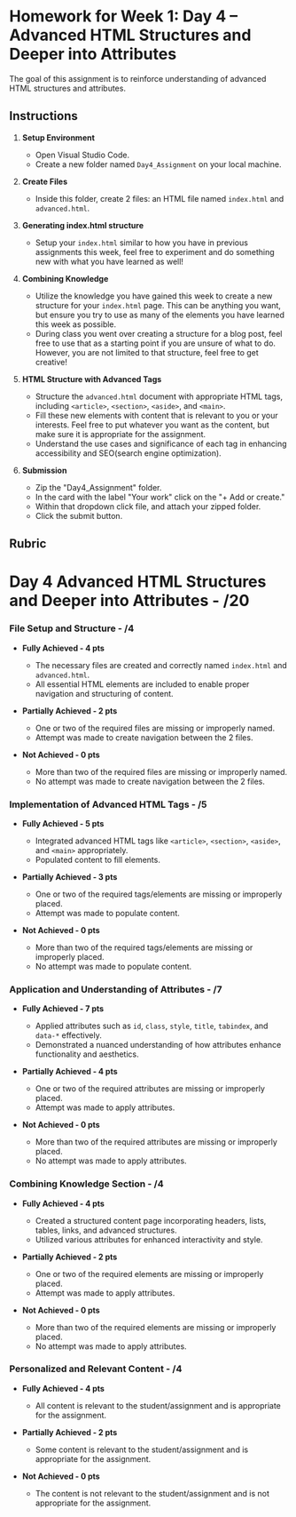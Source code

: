 # Homework for Week 1: Day 4 – Advanced HTML Structures and Deeper into Attributes

The goal of this assignment is to reinforce understanding of advanced HTML structures and attributes.

## Instructions

1. **Setup Environment**

     - Open Visual Studio Code.
     - Create a new folder named `Day4_Assignment` on your local machine.

2. **Create Files**

    - Inside this folder, create 2 files: an HTML file named `index.html` and `advanced.html`.

3. **Generating index.html structure**

    - Setup your `index.html` similar to how you have in previous assignments this week, feel free to experiment and do something new with what you have learned as well!

4. **Combining Knowledge**

    - Utilize the knowledge you have gained this week to create a new structure for your `index.html` page. This can be anything you want, but ensure you try to use as many of the elements you have learned this week as possible.
    - During class you went over creating a structure for a blog post, feel free to use that as a starting point if you are unsure of what to do. However, you are not limited to that structure, feel free to get creative!

5. **HTML Structure with Advanced Tags**

    - Structure the `advanced.html` document with appropriate HTML tags, including `<article>`, `<section>`, `<aside>`, and `<main>`.
    - Fill these new elements with content that is relevant to you or your interests. Feel free to put whatever you want as the content, but make sure it is appropriate for the assignment.
    - Understand the use cases and significance of each tag in enhancing accessibility and SEO(search engine optimization).

6. **Submission**
    - Zip the "Day4_Assignment" folder.
    - In the card with the label "Your work" click on the "+ Add or create."
    - Within that dropdown click file, and attach your zipped folder.
    - Click the submit button.

## Rubric

# Day 4 Advanced HTML Structures and Deeper into Attributes - /20

### File Setup and Structure - /4

- **Fully Achieved - 4 pts**
  - The necessary files are created and correctly named `index.html` and `advanced.html`.
  - All essential HTML elements are included to enable proper navigation and structuring of content.

- **Partially Achieved - 2 pts**
  - One or two of the required files are missing or improperly named.
  - Attempt was made to create navigation between the 2 files.

- **Not Achieved - 0 pts**
  - More than two of the required files are missing or improperly named.
  - No attempt was made to create navigation between the 2 files.

### Implementation of Advanced HTML Tags - /5

- **Fully Achieved - 5 pts**
  - Integrated advanced HTML tags like `<article>`, `<section>`, `<aside>`, and `<main>` appropriately.
  - Populated content to fill elements.

- **Partially Achieved - 3 pts**
  - One or two of the required tags/elements are missing or improperly placed.
  - Attempt was made to populate content.

- **Not Achieved - 0 pts**
  - More than two of the required tags/elements are missing or improperly placed.
  - No attempt was made to populate content.

### Application and Understanding of Attributes - /7

- **Fully Achieved - 7 pts**
  - Applied attributes such as `id`, `class`, `style`, `title`, `tabindex`, and `data-*` effectively.
  - Demonstrated a nuanced understanding of how attributes enhance functionality and aesthetics.

- **Partially Achieved - 4 pts**
  - One or two of the required attributes are missing or improperly placed.
  - Attempt was made to apply attributes.

- **Not Achieved - 0 pts**  
  - More than two of the required attributes are missing or improperly placed.
  - No attempt was made to apply attributes.

### Combining Knowledge Section - /4

- **Fully Achieved - 4 pts**
  - Created a structured content page incorporating headers, lists, tables, links, and advanced structures.
  - Utilized various attributes for enhanced interactivity and style.

- **Partially Achieved - 2 pts**
  - One or two of the required elements are missing or improperly placed.
  - Attempt was made to apply attributes.

- **Not Achieved - 0 pts**
  - More than two of the required elements are missing or improperly placed.
  - No attempt was made to apply attributes.

### Personalized and Relevant Content - /4

- **Fully Achieved - 4 pts**
  - All content is relevant to the student/assignment and is appropriate for the assignment.

- **Partially Achieved - 2 pts**
  - Some content is relevant to the student/assignment and is appropriate for the assignment.

- **Not Achieved - 0 pts**
  - The content is not relevant to the student/assignment and is not appropriate for the assignment.
